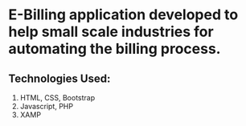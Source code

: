 # E-Billing application developed to help small scale industries for automating the billing process. 
## Technologies Used:
1. HTML, CSS, Bootstrap
2. Javascript, PHP
3. XAMP
